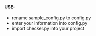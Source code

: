 #### USE:
* rename sample_config.py to config.py
* enter your information into config.py
* import checker.py into your project
